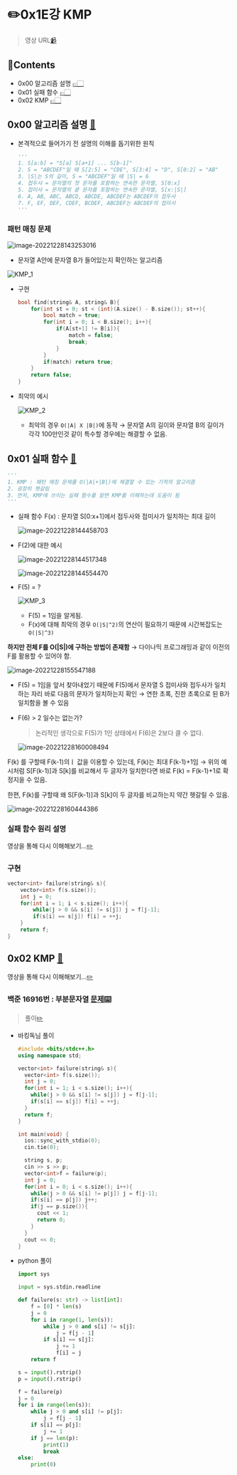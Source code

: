 # ✏️0x1E강 KMP

>
> 영상 URL[📹](https://youtu.be/9bkbV-VANQ0)

## 📑Contents<a id='contents'></a>

* 0x00 알고리즘 설명 [👉🏻](#0x00)
* 0x01 실패 함수 [👉🏻](#0x01)
* 0x02 KMP [👉🏻](#0x02)

## 0x00 알고리즘 설명 [📑](#contents)<a id='0x00'></a>

* 본격적으로 들어가기 전 설명의 이해를 돕기위한 원칙

  ```python
  '''
  1. S[a:b] = "S[a] S[a+1] ... S[b-1]"
  2. S = "ABCDEF"일 때 S[2:5] = "CDE", S[3:4] = "D", S[0:2] = "AB"
  3. |S|는 S의 길이, S = "ABCDEF"일 때 |S| = 6
  4. 접두사 = 문자열의 첫 문자를 포함하는 연속한 문자열, S[0:x]
  5. 접미사 = 문자열의 끝 문자를 포함하는 연속한 문자열, S[x:|S|]
  6. A, AB, ABC, ABCD, ABCDE, ABCDEF는 ABCDEF의 접두사
  7. F, EF, DEF, CDEF, BCDEF, ABCDEF는 ABCDEF의 접미사
  '''
  ```

### 패턴 매칭 문제

![image-20221228143253016](images/image-20221228143253016.png)

* 문자열 A안에 문자열 B가 들어있는지 확인하는 알고리즘

![KMP_1](images/KMP_1.gif)

* 구현

  ```c++
  bool find(string& A, string& B){
      for(int st = 0; st < (int)(A.size() - B.size()); st++){
          bool match = true;
          for(int i = 0; i < B.size(); i++){
              if(A[st+1] != B[i]){
                  match = false;
                  break;
              }
          }
          if(match) return true;
      }
      return false;
  }
  ```

* 최악의 예시

  ![KMP_2](images/KMP_2.gif)

  * 최악의 경우 `O(|A| X |B|)`에 동작
    → 문자열 A의 길이와 문자열 B의 길이가 각각 100만인것 같이 특수할 경우에는 해결할 수 없음.

## 0x01 실패 함수 [📑](#contents)<a id='0x01'></a>

```python
'''
1. KMP : 패턴 매칭 문제를 O(|A|+|B|)에 해결할 수 있는 기적의 알고리즘
2. 굉장히 헷갈림
3. 먼저, KMP에 쓰이는 실패 함수를 알면 KMP를 이해하는데 도움이 됨
'''
```

* 실패 함수 F(x) : 문자열 S[0:x+1]에서 접두사와 접미사가 일치하는 최대 길이

  ![image-20221228144458703](images/image-20221228144458703.png)

* F(2)에 대한 예시

  ![image-20221228144517348](images/image-20221228144517348.png)

  ![image-20221228144554470](images/image-20221228144554470.png)

* F(5) = ?

  ![KMP_3](images/KMP_3.gif)

  * F(5) = 1임을 알게됨.
  * F(x)에 대해 최악의 경우 `O(|S|^2)`의 연산이 필요하기 때문에 시간복잡도는 `O(|S|^3)`

**하지만 전체 F를 O(|S|)에 구하는 방법이 존재함** 
→ 다이나믹 프로그래밍과 같이 이전의 F를 활용할 수 있어야 함.

![image-20221228155547188](images/image-20221228155547188.png)

* F(5) = 1임을 앞서 찾아내었기 때문에 F(5)에서 문자열 S 접미사와 접두사가 일치하는 자리 바로 다음의 문자가 일치하는지 확인 
  → 연한 초록, 진한 초록으로 된 B가 일치함을 볼 수 있음

* F(6) > 2 일수는 없는가?

  > 논리적인 생각으로 F(5)가 1인 상태에서 F(6)은 2보다 클 수 없다.

  ![image-20221228160008494](images/image-20221228160008494.png)

F(k) 를 구할때 F(k-1)의ㅣ 값을 이용할 수 있는데, F(k)는 최대 F(k-1)+1임
→ 위의 예시처럼 S[F(k-1)]과 S[k]를 비교해서 두 글자가 일치한다면 바로 F(k) = F(k-1)+1로 확정지을 수 있음.

한편, F(k)를 구할때 왜 S[F(k-1)]과 S[k]이 두 글자를 비교하는지 약간 헷갈릴 수 있음.

![image-20221228160444386](images/image-20221228160444386.png)

### 실패 함수 원리 설명

영상을 통해 다시 이해해보기...[✏️](https://youtu.be/9bkbV-VANQ0?t=630)

### 구현

```c++
vector<int> failure(string& s){
    vector<int> f(s.size());
    int j = 0;
    for(int i = 1; i < s.size(); i++){
        while(j > 0 && s[i] != s[j]) j = f[j-1];
        if(s[i] == s[j]) f[i] = ++j;
    }
    return f;
}
```

## 0x02 KMP [📑](#contents)<a id='0x02'></a>

영상을 통해 다시 이해해보기...[✏️](https://youtu.be/9bkbV-VANQ0?t=1097)

### 백준 16916번 : 부분문자열 [문제⌨️](https://www.acmicpc.net/problem/16916)

> 풀이[✏️](../acmicpc/16916/16916.md)

* 바킹독님 풀이

  ```c++
  #include <bits/stdc++.h>
  using namespace std;
  
  vector<int> failure(string& s){
    vector<int> f(s.size());
    int j = 0;
    for(int i = 1; i < s.size(); i++){
      while(j > 0 && s[i] != s[j]) j = f[j-1];
      if(s[i] == s[j]) f[i] = ++j;
    }
    return f;
  }
  
  int main(void) {
    ios::sync_with_stdio(0);
    cin.tie(0);
  
    string s, p;
    cin >> s >> p;
    vector<int>f = failure(p);
    int j = 0;
    for(int i = 0; i < s.size(); i++){
      while(j > 0 && s[i] != p[j]) j = f[j-1];
      if(s[i] == p[j]) j++;
      if(j == p.size()){
        cout << 1;
        return 0;
      }
    }
    cout << 0;
  }
  ```

* python 풀이

  ```python
  import sys
  
  input = sys.stdin.readline
  
  def failure(s: str) -> list[int]:
      f = [0] * len(s)
      j = 0
      for i in range(1, len(s)):
          while j > 0 and s[i] != s[j]:
              j = f[j - 1]
          if s[i] == s[j]:
              j += 1
              f[i] = j
      return f
  
  s = input().rstrip()
  p = input().rstrip()
  
  f = failure(p)
  j = 0
  for i in range(len(s)):
      while j > 0 and s[i] != p[j]:
          j = f[j - 1]
      if s[i] == p[j]:
          j += 1
      if j == len(p):
          print(1)
          break
  else:
      print(0)
  ```

  



